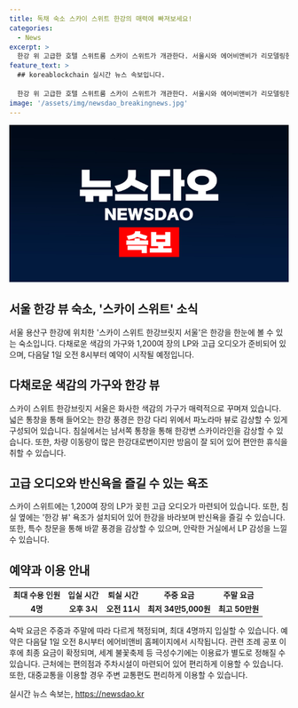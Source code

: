 ```yaml
---
title: 독채 숙소 스카이 스위트 한강의 매력에 빠져보세요!
categories:
  - News
excerpt: >
  한강 위 고급한 호텔 스위트룸 스카이 스위트가 개관한다. 서울시와 에어비앤비가 리모델링한 이 숙소는 한강을 한눈에 조망할 수 있으며, 다채롭고 화사한 색감의 가구와 1,200여 장의 LP, 고급 오디오를 갖췄다. 최대 4명까지 숙박 가능하며, 한강뷰를 즐길 수 있는 욕조도 준비돼 있다. 1박 요금은 주중 34만5,000원부터 시작하여, 다음달 1일 오전 8시부터 예약이 가능하다. (150자)
feature_text: >
  ## koreablockchain 실시간 뉴스 속보입니다.

  한강 위 고급한 호텔 스위트룸 스카이 스위트가 개관한다. 서울시와 에어비앤비가 리모델링한 이 숙소는 한강을 한눈에 조망할 수 있으며, 다채롭고 화사한 색감의 가구와 1,200여 장의 LP, 고급 오디오를 갖췄다. 최대 4명까지 숙박 가능하며, 한강뷰를 즐길 수 있는 욕조도 준비돼 있다. 1박 요금은 주중 34만5,000원부터 시작하여, 다음달 1일 오전 8시부터 예약이 가능하다. (150자)
image: '/assets/img/newsdao_breakingnews.jpg'
---
```


<p><img src="/assets/img/newsdao_breakingnews.jpg" alt="koreablockchain 속보" /></p>

<h2 data-ke-size="size26">서울 한강 뷰 숙소, '스카이 스위트' 소식</h2>

<p data-ke-size="size16">서울 용산구 한강에 위치한 '스카이 스위트 한강브릿지 서울'은 한강을 한눈에 볼 수 있는 숙소입니다. 다채로운 색감의 가구와 1,200여 장의 LP와 고급 오디오가 준비되어 있으며, 다음달 1일 오전 8시부터 예약이 시작될 예정입니다.</p>

<h2 data-ke-size="size24">다채로운 색감의 가구와 한강 뷰</h2>

<p data-ke-size="size16">스카이 스위트 한강브릿지 서울은 화사한 색감의 가구가 매력적으로 꾸며져 있습니다. 넓은 통창을 통해 들어오는 한강 풍경은 한강 다리 위에서 파노라마 뷰로 감상할 수 있게 구성되어 있습니다. 침실에서는 남서쪽 통창을 통해 한강변 스카이라인을 감상할 수 있습니다. 또한, 차량 이동량이 많은 한강대로변이지만 방음이 잘 되어 있어 편안한 휴식을 취할 수 있습니다.</p>

<h2 data-ke-size="size24">고급 오디오와 반신욕을 즐길 수 있는 욕조</h2>

<p data-ke-size="size16">스카이 스위트에는 1,200여 장의 LP가 꽂힌 고급 오디오가 마련되어 있습니다. 또한, 침실 옆에는 '한강 뷰' 욕조가 설치되어 있어 한강을 바라보며 반신욕을 즐길 수 있습니다. 또한, 특수 창문을 통해 바깥 풍경을 감상할 수 있으며, 안락한 거실에서 LP 감성을 느낄 수 있습니다.</p>

<h2 data-ke-size="size24">예약과 이용 안내</h2>

<table>
    <tbody>
        <tr>
            <td style="text-align: center; height: 17px;"><b>최대 수용 인원</b></td>
            <td style="text-align: center; height: 17px;"><b>입실 시간</b></td>
            <td style="text-align: center; height: 17px;"><b>퇴실 시간</b></td>
            <td style="text-align: center; height: 17px;"><b>주중 요금</b></td>
            <td style="text-align: center; height: 17px;"><b>주말 요금</b></td>
        </tr>
        <tr>
            <td style="text-align: center; height: 17px;"><b>4명</b></td>
            <td style="text-align: center; height: 17px;"><b>오후 3시</b></td>
            <td style="text-align: center; height: 17px;"><b>오전 11시</b></td>
            <td style="text-align: center; height: 17px;"><b>최저 34만5,000원</b></td>
            <td style="text-align: center; height: 17px;"><b>최고 50만원</b></td>
        </tr>
    </tbody>
</table>

<p data-ke-size="size16">숙박 요금은 주중과 주말에 따라 다르게 책정되며, 최대 4명까지 입실할 수 있습니다. 예약은 다음달 1일 오전 8시부터 에어비앤비 홈페이지에서 시작됩니다. 관련 조례 공포 이후에 최종 요금이 확정되며, 세계 불꽃축제 등 극성수기에는 이용료가 별도로 정해질 수 있습니다. 근처에는 편의점과 주차시설이 마련되어 있어 편리하게 이용할 수 있습니다. 또한, 대중교통을 이용할 경우 주변 교통편도 편리하게 이용할 수 있습니다.</p>
실시간 뉴스 속보는, <a href="https://newsdao.kr" rel="dofollow">https://newsdao.kr</a>


